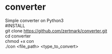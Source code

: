 # converter
Simple converter on Python3                     
#INSTALL                               
git clone https://github.com/zertmark/converter.git                          
cd converter                            
chmod +x con                               
./con <file_path> <type_to_convert>              

